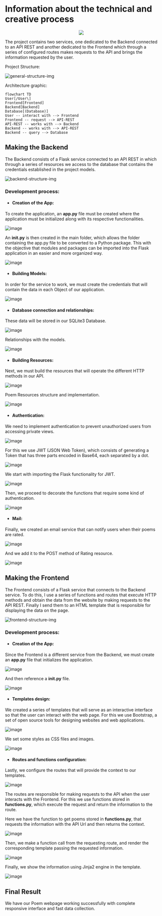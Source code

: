 <h1 align="left">Information about the technical and creative process</h1>

<p align="center">
  <img src="https://cdn.discordapp.com/attachments/1091530117454499862/1101727135409897482/image.png" />
</p>

The project contains two services, one dedicated to the Backend connected to an API REST and another dedicated to the Frontend which through a series of configured routes makes requests to the API and brings the information requested by the user.

Project Structure:

![general-structure-img](https://user-images.githubusercontent.com/83615373/235558307-9898c514-7391-4b2d-82b1-5cc6ef543e7d.png)

Architecture graphic:
```mermaid
flowchart TD
User[/User\]
Frontend[Frontend]
Backend[Backend]
Database[(Database)]
User -- interact with --> Frontend
Frontend -- request --> API-REST
API-REST -- works with --> Backend
Backend -- works with --> API-REST
Backend -- query --> Database
```

<h2 align="left">Making the Backend</h2>

The Backend consists of a Flask service connected to an API REST in which through a series of resources we access to the database that contains the credentials established in the project models.

![backend-structure-img](https://user-images.githubusercontent.com/83615373/235558591-1bbdc7be-1717-445d-af3a-05f09f32c73a.png)



<h3 align="left">Development process:</h3>

<h4 align="left">

* Creation of the App:

</h4>  

To create the application, an __app.py__ file must be created where the application must be initialized along with its respective functionalities.

![image](https://user-images.githubusercontent.com/83615373/235561260-4ea2a253-883d-4251-a00d-e13306a64842.png)

An __init.py__ is then created in the main folder, which allows the folder containing the app.py file to be converted to a Python package. This with the objective that modules and packages can be imported into the Flask application in an easier and more organized way.

![image](https://user-images.githubusercontent.com/83615373/235563710-93643402-35c3-4a57-902a-e2578d83822f.png)


<h4 align="left">
  
* Building Models:

</h4>

In order for the service to work, we must create the credentials that will contain the data in each Object of our application.

![image](https://user-images.githubusercontent.com/83615373/235566134-99b7ec37-1194-4010-92ca-9c181210f6f3.png)

<h4 align="left">

* Database connection and relationships:

</h4>

These data will be stored in our SQLite3 Database.

![image](https://user-images.githubusercontent.com/83615373/235567048-9ad8dad8-d4d1-40db-a385-ea89fb6153ed.png)

Relationships with the models.

![image](https://user-images.githubusercontent.com/83615373/235566585-d501ff99-d152-4028-b842-8ce53be19e38.png)

<h4 align="left">
  
* Building Resources:

</h4>

Next, we must build the resources that will operate the different HTTP methods in our API.

![image](https://user-images.githubusercontent.com/83615373/235563605-3526b62c-183d-4152-9f25-91d101ddae88.png)

Poem Resources structure and implementation.

![image](https://user-images.githubusercontent.com/83615373/235568539-3b6e8054-90f7-43ea-95e5-37b65009adc4.png)

<h4 align="left">
  
* Authentication:

</h4>

We need to implement authentication to prevent unauthorized users from accessing private views.

![image](https://user-images.githubusercontent.com/83615373/235572536-3974132b-7dc2-4111-a58f-6bc31c9b9ed3.png)

For this we use JWT (JSON Web Token), which consists of generating a Token that has three parts encoded in Base64, each separated by a dot.

![image](https://user-images.githubusercontent.com/83615373/235688411-f6631055-524f-4704-a053-b1eb2fe7a557.png)

We start with importing the Flask functionality for JWT.

![image](https://user-images.githubusercontent.com/83615373/235690785-e6d73957-e11f-4e4e-96da-7d51dd532628.png)

Then, we proceed to decorate the functions that require some kind of authentication.

![image](https://user-images.githubusercontent.com/83615373/235572319-40e6da90-e946-47a1-a1db-e90254460244.png)

<h4 align="left">
  
* Mail:

</h4>

Finally, we created an email service that can notify users when their poems are rated.

![image](https://user-images.githubusercontent.com/83615373/235692782-95cde848-8613-4c6a-8631-ed5e4f0c9157.png)

And we add it to the POST method of Rating resource.

![image](https://user-images.githubusercontent.com/83615373/235693278-e053ea91-859b-4561-9569-5b148904ad78.png)



<h2 align="left">Making the Frontend</h2>

The Frontend consists of a Flask service that connects to the Backend service. To do this, I use a series of functions and routes that execute HTTP methods and obtain the data from the website by making requests to the API REST. Finally I send them to an HTML template that is responsible for displaying the data on the page.

![frontend-structure-img](https://user-images.githubusercontent.com/83615373/235557921-c18d40fd-411b-462e-9041-86e83850e1f7.png)

<h3 align="left">Development process:</h3>

<h4 align="left">

* Creation of the App:

</h4>  

Since the Frontend is a different service from the Backend, we must create an __app.py__ file that initializes the application.

![image](https://user-images.githubusercontent.com/83615373/235703601-cbd12644-189e-4e70-b3f3-075b48a855ad.png)

And then reference a __init.py__ file.

![image](https://user-images.githubusercontent.com/83615373/235705186-58f46038-9def-462e-b0f8-87358186d70b.png)

<h4 align="left">

* Templates design:

</h4>

We created a series of templates that will serve as an interactive interface so that the user can interact with the web page. For this we use Bootstrap, a set of open source tools for designing websites and web applications.

![image](https://user-images.githubusercontent.com/83615373/235705878-df071a90-a621-4ac6-8d47-214ea9ed7db9.png)

We set some styles as CSS files and images.

![image](https://user-images.githubusercontent.com/83615373/235706766-201f8762-da9b-48a9-bb97-b76f0d29825d.png)

<h4 align="left">

* Routes and functions configuration:

</h4>

Lastly, we configure the routes that will provide the context to our templates.

![image](https://user-images.githubusercontent.com/83615373/235708069-00b9d226-d3e7-4546-b33a-73392991cd34.png)

The routes are responsible for making requests to the API when the user interacts with the Frontend. For this we use functions stored in __functions.py__, which execute the request and return the information to the route.

Here we have the function to get poems stored in __functions.py__, that requests the information with the API Url and then returns the context.

![image](https://user-images.githubusercontent.com/83615373/235708900-23c929ba-88e6-4730-8581-f7e3b28a8fc6.png)

Then, we make a function call from the requesting route, and render the corresponding template passing the requested information.

![image](https://user-images.githubusercontent.com/83615373/235709197-3a348de0-ef6b-4a11-879c-f972fc9a9d12.png)

Finally, we show the information using Jinja2 engine in the template.

![image](https://user-images.githubusercontent.com/83615373/235710515-acf04d14-c500-481c-afd7-5d60caf8494d.png)

<h2 align="left">Final Result</h2>

We have our Poem webpage working successfully with complete responsive interface and fast data collection.








